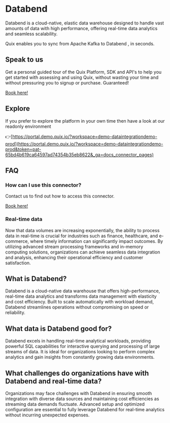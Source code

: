 <!--[tech-name]-->
# Databend

<!--[blurb-about-tech]-->
Databend is a cloud-native, elastic data warehouse designed to handle vast amounts of data with high performance, offering real-time data analytics and seamless scalability.

Quix enables you to sync from Apache Kafka <span id="to_or_from">to</span> <span id="techname">Databend</span> , in seconds.

## Speak to us

Get a personal guided tour of the Quix Platform, SDK and API's to help you get started with assessing and using Quix, without wasting your time and without pressuring you to signup or purchase. Guaranteed!

[Book here!](https://quix.io/book-a-demo)

## Explore

If you prefer to explore the platform in your own time then have a look at our readonly environment

👉[https://portal.demo.quix.io/?workspace=demo-dataintegrationdemo-prod](https://portal.demo.quix.io/?workspace=demo-dataintegrationdemo-prod&token=pat-65bd4b619ca64597ad74354b35eb8622&_ga=docs_connector_pages)

## FAQ 

### How can I use this connector?

Contact us to find out how to access this connector.

[Book here!](https://quix.io/book-a-demo)

### Real-time data

Now that data volumes are increasing exponentially, the ability to process data in real-time is crucial for industries such as finance, healthcare, and e-commerce, where timely information can significantly impact outcomes. By utilizing advanced stream processing frameworks and in-memory computing solutions, organizations can achieve seamless data integration and analysis, enhancing their operational efficiency and customer satisfaction.

## What is <span id="techname">Databend</span>?

<!--[tech-seo-text]-->
Databend is a cloud-native data warehouse that offers high-performance, real-time data analytics and transforms data management with elasticity and cost efficiency. Built to scale automatically with workload demand, Databend streamlines operations without compromising on speed or reliability.

## What data is <span id="techname">Databend</span> good for?

<!--[tech-data-seo-text]-->
Databend excels in handling real-time analytical workloads, providing powerful SQL capabilities for interactive querying and processing of large streams of data. It is ideal for organizations looking to perform complex analytics and gain insights from constantly growing data environments.

## What challenges do organizations have with <span id="techname">Databend</span> and real-time data?

<!--[tech-challenges-seo-text]-->
Organizations may face challenges with Databend in ensuring smooth integration with diverse data sources and maintaining cost efficiencies as streaming data demands fluctuate. Advanced setup and optimized configuration are essential to fully leverage Databend for real-time analytics without incurring unexpected expenses.